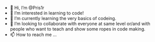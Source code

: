 - 👋 Hi, I’m @Pris1r
- 👀 I’m interested in learning to code!  
- 🌱 I’m currently learning the very basics of codeing.
- 💞️ I’m looking to collaborate with everyone at same level or/and with people who want to teach and show some ropes in code making.
- 📫 How to reach me ... 

<!---
Pris1r/Pris1r is a ✨ special ✨ repository because its `README.md` (this file) appears on your GitHub profile.
You can click the Preview link to take a look at your changes.
--->
